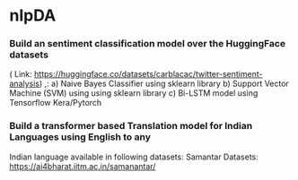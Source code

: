 # nlpDA

### Build an sentiment classification model over the HuggingFace datasets
( Link: https://huggingface.co/datasets/carblacac/twitter-sentiment-analysis) ,:
a) Naive Bayes Classifier using sklearn library
b) Support Vector Machine (SVM) using using sklearn library
c) Bi-LSTM model using Tensorflow Kera/Pytorch

### Build a transformer based Translation model for Indian Languages using English to any
Indian language available in following datasets:
Samantar Datasets: https://ai4bharat.iitm.ac.in/samanantar/
